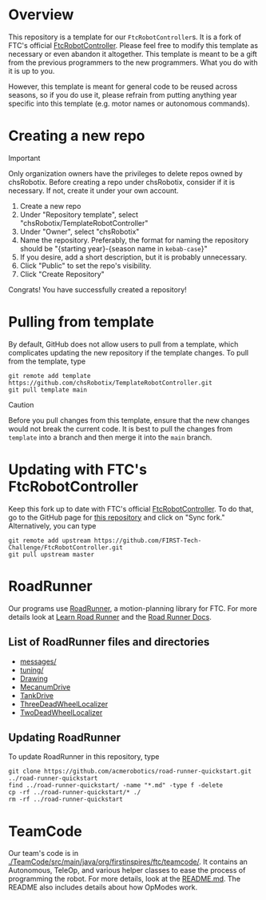 # Overview

This repository is a template for our `FtcRobotController`s.
It is a fork of FTC's
official [FtcRobotController](https://github.com/FIRST-Tech-Challenge/FtcRobotController.git).
Please feel free to modify this template as necessary or even abandon it altogether.
This template is meant to be a gift from the previous programmers to the new programmers.
What you do with it is up to you.

However, this template is meant for general code to be reused across seasons, 
so if you do use it, please refrain from putting anything year specific into this template
(e.g. motor names or autonomous commands).

# Creating a new repo

> [!Important]
> Only organization owners have the privileges to delete repos owned by chsRobotix.
> Before creating a repo under chsRobotix, consider if it is necessary.
> If not, create it under your own account.

1. Create a new repo
2. Under "Repository template", select "chsRobotix/TemplateRobotController"
3. Under "Owner", select "chsRobotix"
4. Name the repository. Preferably, the format for naming the repository should be "{starting year}-{season name in `kebab-case`}"
5. If you desire, add a short description, but it is probably unnecessary.
6. Click "Public" to set the repo's visibility.
7. Click "Create Repository"

Congrats! You have successfully created a repository!

# Pulling from template
By default, GitHub does not
allow users to pull from a template,
which complicates updating the new repository if the template changes.
To pull from the template, type

```
git remote add template https://github.com/chsRobotix/TemplateRobotController.git
git pull template main
```

> [!Caution]
> Before you pull changes from this template, ensure that the new changes would not
> break the current code.
> It is best to pull the changes from `template` into a branch
> and then merge it into the `main` branch.

# Updating with FTC's FtcRobotController

Keep this fork up to date with FTC's
official [FtcRobotController](https://github.com/FIRST-Tech-Challenge/FtcRobotController.git).
To do that, go to the GitHub page
for [this repository](https://github.com/chsRobotix/TemplateRobotController.git) and click on "Sync
fork."
Alternatively, you can type

```
git remote add upstream https://github.com/FIRST-Tech-Challenge/FtcRobotController.git
git pull upstream master
```

# RoadRunner

Our programs use [RoadRunner](https://github.com/acmerobotics/road-runner.git), a motion-planning
library for FTC.
For more details look at [Learn Road Runner](https://learnroadrunner.com/introduction.html) and
the [Road Runner Docs](https://rr.brott.dev/docs/v1-0/installation/).

## List of RoadRunner files and directories

- [messages/](TeamCode/src/main/java/org/firstinspires/ftc/teamcode/messages)
- [tuning/](TeamCode/src/main/java/org/firstinspires/ftc/teamcode/tuning)
- [Drawing](TeamCode/src/main/java/org/firstinspires/ftc/teamcode/Drawing.java)
- [MecanumDrive](TeamCode/src/main/java/org/firstinspires/ftc/teamcode/MecanumDrive.java)
- [TankDrive](TeamCode/src/main/java/org/firstinspires/ftc/teamcode/TankDrive.java)
- [ThreeDeadWheelLocalizer](TeamCode/src/main/java/org/firstinspires/ftc/teamcode/ThreeDeadWheelLocalizer.java)
- [TwoDeadWheelLocalizer](TeamCode/src/main/java/org/firstinspires/ftc/teamcode/TwoDeadWheelLocalizer.java)

## Updating RoadRunner

To update RoadRunner in this repository, type

```
git clone https://github.com/acmerobotics/road-runner-quickstart.git ../road-runner-quickstart
find ../road-runner-quickstart/ -name "*.md" -type f -delete
cp -rf ../road-runner-quickstart/* ./
rm -rf ../road-runner-quickstart
```

# TeamCode

Our team's code is
in [./TeamCode/src/main/java/org/firstinspires/ftc/teamcode/](./TeamCode/src/main/java/org/firstinspires/ftc/teamcode/).
It contains an Autonomous, TeleOp, and various helper classes to ease the process of programming the
robot.
For more details, look at
the [README.md](./TeamCode/src/main/java/org/firstinspires/ftc/teamcode/README.md).
The README also includes details about how OpModes work.
